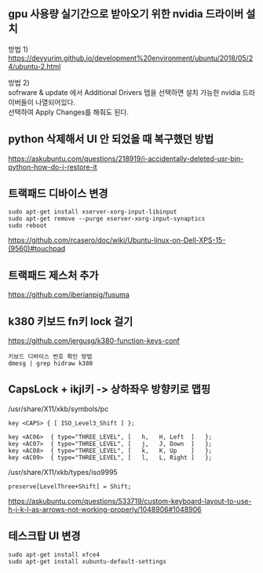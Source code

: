 ## gpu 사용량 실기간으로 받아오기 위한 nvidia 드라이버 설치  
방법 1)  
https://devyurim.github.io/development%20environment/ubuntu/2018/05/24/ubuntu-2.html  

방법 2)  
sofrware & update 에서 Additional Drivers 탭을 선택하면 설치 가능한 nvidia 드라이버들이 나열되어있다.  
선택하여 Apply Changes를 해줘도 된다.  

## python 삭제해서 UI 안 되었을 때 복구했던 방법  
https://askubuntu.com/questions/218919/i-accidentally-deleted-usr-bin-python-how-do-i-restore-it  

## 트랙패드 디바이스  변경
```
sudo apt-get install xserver-xorg-input-libinput
sudo apt-get remove --purge xserver-xorg-input-synaptics
sudo reboot
```
https://github.com/rcasero/doc/wiki/Ubuntu-linux-on-Dell-XPS-15-(9560)#touchpad  

## 트랙패드 제스처 추가
https://github.com/iberianpig/fusuma  

## k380 키보드 fn키 lock 걸기  
https://github.com/jergusg/k380-function-keys-conf  
```
키보드 디바이스 번호 확인 방법  
dmesg | grep hidraw k380 
``` 
## CapsLock + ikjl키 -> 상하좌우 방향키로 맵핑  
/usr/share/X11/xkb/symbols/pc    
```
key <CAPS> { [ ISO_Level3_Shift ] };

key <AC06>  { type="THREE_LEVEL", [   h,   H, Left  ]   }; 
key <AC07>  { type="THREE_LEVEL", [   j,   J, Down  ]   }; 
key <AC08>  { type="THREE_LEVEL", [   k,   K, Up    ]   }; 
key <AC09>  { type="THREE_LEVEL", [   l,   L, Right ]   }; 
```
/usr/share/X11/xkb/types/iso9995  
```
preserve[LevelThree+Shift] = Shift;  
```
https://askubuntu.com/questions/533719/custom-keyboard-layout-to-use-h-j-k-l-as-arrows-not-working-properly/1048906#1048906  
  

##  테스크탑 UI 변경  
```
sudo apt-get install xfce4
sudo apt-get install xubuntu-default-settings
```


